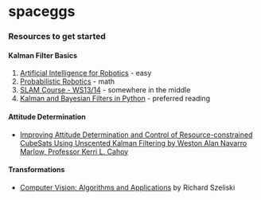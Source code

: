 # spaceggs

### Resources to get started

#### Kalman Filter Basics
1. [Artificial Intelligence for Robotics](https://www.udacity.com/course/artificial-intelligence-for-robotics--cs373) - easy
2. [Probabilistic Robotics](https://docs.ufpr.br/~danielsantos/ProbabilisticRobotics.pdf) - math
3. [SLAM Course - WS13/14](https://www.youtube.com/playlist?list=PLgnQpQtFTOGQrZ4O5QzbIHgl3b1JHimN_) - somewhere in the middle
4. [Kalman and Bayesian Filters in Python](http://nbviewer.jupyter.org/github/rlabbe/Kalman-and-Bayesian-Filters-in-Python/blob/master/table_of_contents.ipynb) - preferred reading

#### Attitude Determination
* [Improving Attitude Determination and Control of Resource-constrained CubeSats Using Unscented Kalman Filtering by Weston Alan Navarro Marlow, Professor Kerri L. Cahoy](http://ssl.mit.edu/files/website/theses/SM-2016-MarlowWeston.pdf)

#### Transformations
* [Computer Vision: Algorithms and Applications](http://szeliski.org/Book/drafts/SzeliskiBook_20100903_draft.pdf) by Richard Szeliski